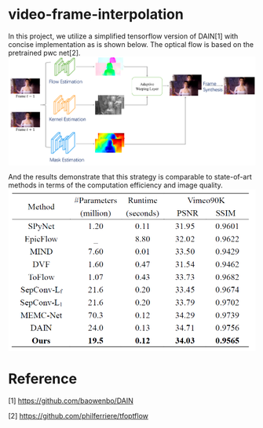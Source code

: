 # video-frame-interpolation
 In this project, we utilize a simplified tensorflow version of
 DAIN[1] with concise implementation as is shown below. 
 The optical flow is based on the pretrained pwc net[2].
 <img src="assets/workflow.png" width="600" align=center />
 
 And the results demonstrate that this strategy is comparable to 
 state-of-art methods in terms of the computation efficiency and image quality.
 <img src="assets/metrics_table.png" width="600" align=center />
 
 # Reference
 [1] https://github.com/baowenbo/DAIN
 
 [2] https://github.com/philferriere/tfoptflow
